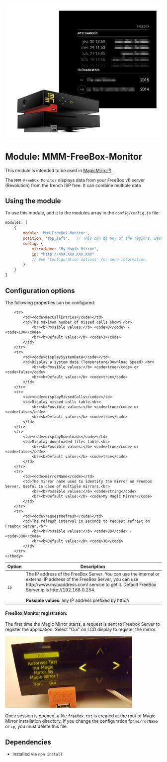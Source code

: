 
![MMM-FreeBox-Monitor: The module for MagicMirror. ](2016-06-30_14-34-46.png)

# Module: MMM-FreeBox-Monitor

This module is intended to be used in [MagicMirror²!](https://github.com/MichMich/MagicMirror).

The `MMM-FreeBox-Monitor` displays data from your FreeBox v6 server (Revolution) from the french ISP free. It can combine multiple data

## Using the module

To use this module, add it to the modules array in the `config/config.js` file:
````javascript
modules: [
	{
		module: 'MMM-FreeBox-Monitor',
		position: 'top_left',	// This can be any of the regions. Best results in left or right regions.
		config: {
			mirrorName: "My Magic Mirror",
			ip: "http://XXX.XXX.XXX.XXX"
			// See 'Configuration options' for more information.
		}
	}
]
````

## Configuration options

The following properties can be configured:


<table width="100%">
	<!-- why, markdown... -->
	<thead>
		<tr>
			<th>Option</th>
			<th width="100%">Description</th>
		</tr>
	<thead>
	<tbody>
		<tr>
			<td><code>ip</code></td>
			<td>The IP address of the FreeBox Server. You can use the internal or external IP address of the FreeBox Server, you can use http://www.myipaddress.com/ service to get it. Default FreeBox Server ip is http://192.168.0.254.<br>
				<br><b>Possible values:</b> any IP address prefixed by http://
			</td>
		</tr>
	
		<tr>
			<td><code>maxCallEntries</code></td>
			<td>The maximum number of missed calls shown.<br>
				<br><b>Possible values:</b> <code>0</code> - <code>100</code>
				<br><b>Default value:</b> <code>3</code>
			</td>
		</tr>
		<tr>
			<td><code>displaySystemData</code></td>
			<td>Display a system data (Temperature/Download Speed).<br>
				<br><b>Possible values:</b> <code>true</code> or <code>false</code>
				<br><b>Default value:</b> <code>true</code>
			</td>
		</tr>
		<tr>
			<td><code>displayMissedCalls</code></td>
			<td>Display missed calls table.<br>
				<br><b>Possible values:</b> <code>true</code> or <code>false</code>
				<br><b>Default value:</b> <code>true</code>
			</td>
		</tr>
		<tr>
			<td><code>displayDownloads</code></td>
			<td>Display downloaded files table.<br>
				<br><b>Possible values:</b> <code>true</code> or <code>false</code>
				<br><b>Default value:</b> <code>true</code>
			</td>
		</tr>
		<tr>
			<td><code>mirrorName</code></td>
			<td>The mirror name used to identify the mirror on Freebox Server. Useful in case of multiple mirrors.<br>
				<br><b>Possible values:</b> <code>string</code>
				<br><b>Default value:</b> <code>My Magic Mirror</code>
			</td>
		</tr>
		<tr>
			<td><code>requestRefresh</code></td>
			<td>The refresh interval in seconds to request refrest on Freebox Server.<br>
				<br><b>Possible values:</b> <code>30</code> - <code>300</code>
				<br><b>Default value:</b> <code>30</code>
			</td>
		</tr>
	</tbody>
</table>

#### FreeBox Monitor registration:

The first time the Magic Mirror starts, a request is sent to Freebox Server to register the application. Select "Oui" on LCD display to register the mirror.

![MMM-FreeBox-Monitor: Registration ](20160630_234117.png)

Once session is opened, a file <code>freebox.txt</code> is created at the root of Magic Mirror installation directory. If you change the configuration for <code>mirrorName</code> or <code>ip</code>, you must delete this file.

## Dependencies
- installed via `npm install`
